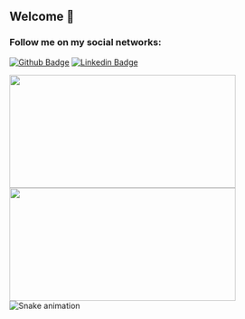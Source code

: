 ## Welcome 👋


### Follow me on my social networks:

[![Github Badge](https://img.shields.io/badge/-Github-000?style=flat-square&logo=Github&logoColor=white&link=https://github.com/ThiagoSouza17)](https://github.com/ThiagoSouza17)
[![Linkedin Badge](https://img.shields.io/badge/-LinkedIn-blue?style=flat-square&logo=Linkedin&logoColor=white&link=https://www.linkedin.com/in/thiago-dos-santos-souza-b4183553/)](https://www.linkedin.com/in/thiago-dos-santos-souza-b4183553/)

<div>
    <a href="https://github.com/thiagosouza17?tab=repositories">
      <img align="left" src="https://github-readme-stats.vercel.app/api/top-langs/?username=thiagosouza17&layout=compact" width="400" height="200"/>
    </a>
    <a href="https://github.com/thiagosouza17?tab=repositories">
      <img align="left" src="https://github-readme-stats.vercel.app/api?username=thiagosouza17&,issues&show_icons=true" width="400" height="200"/>
    </a>
    <div>
        
 ![Snake animation](https://github.com/seu-usuário-aqui/seu-usuário-aqui/blob/output/github-contribution-grid-snake.svg)
<!--
<a href="https://github.com/thiagosouza17">
<img height="180em" src="https://github-readme-stats.vercel.app/api/top-langs/?username=thiagosouza17&layout=compact&langs_count=7&theme=dracula"/>
<img height="180em" src="https://github-readme-stats.vercel.app/api?username=thiagosouza17&show_icons=true&theme=dracula&include_all_commits=true&count_private=true"/>
</div>
</div>


<center>
<table>
  <tr>
      <td><img width="400px" align="left" src="https://github-readme-stats.vercel.app/api/top-langs/?username=thiagosouza17&hide=html&layout=compact&theme=cobalt" /></td>
      <td><img width="400px" align="left" src="https://github-readme-stats.vercel.app/api?username=thiagosouza17&theme=cobalt" /></td>
  </tr>  
    <tr>
      /td>
  </tr>  
</table>
</center>
-->

